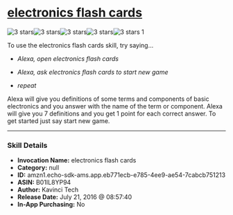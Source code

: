 # [electronics flash cards](http://alexa.amazon.com/#skills/amzn1.echo-sdk-ams.app.eb771ecb-e785-4ee9-ae54-7cabcb751213)
![3 stars](../../images/ic_star_black_18dp_1x.png)![3 stars](../../images/ic_star_black_18dp_1x.png)![3 stars](../../images/ic_star_black_18dp_1x.png)![3 stars](../../images/ic_star_border_black_18dp_1x.png)![3 stars](../../images/ic_star_border_black_18dp_1x.png) 1

To use the electronics flash cards skill, try saying...

* *Alexa, open electronics flash cards*

* *Alexa, ask electronics flash cards to start new game*

* *repeat*

Alexa will give you definitions of some terms and components of basic electronics and you answer with the name of the term or component. Alexa will give you 7 definitions and you get 1 point for each correct answer. To get started just say start new game.

***

### Skill Details

* **Invocation Name:** electronics flash cards
* **Category:** null
* **ID:** amzn1.echo-sdk-ams.app.eb771ecb-e785-4ee9-ae54-7cabcb751213
* **ASIN:** B01IL8YP94
* **Author:** Kavinci Tech
* **Release Date:** July 21, 2016 @ 08:57:40
* **In-App Purchasing:** No
